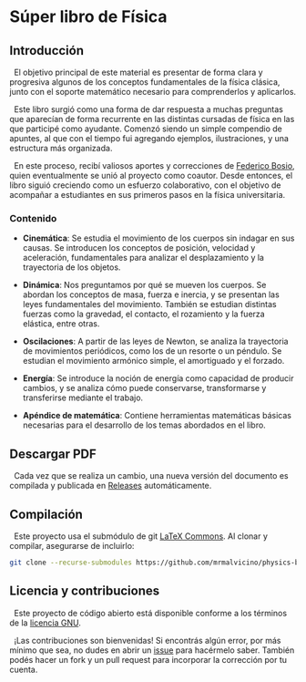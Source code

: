# Súper libro de Física

## Introducción

&nbsp;
El objetivo principal de este material es presentar de forma clara y progresiva algunos de los conceptos fundamentales de la física clásica, junto con el soporte matemático necesario para comprenderlos y aplicarlos.

&nbsp;
Este libro surgió como una forma de dar respuesta a muchas preguntas que aparecían de forma recurrente en las distintas cursadas de física en las que participé como ayudante.
Comenzó siendo un simple compendio de apuntes, al que con el tiempo fui agregando ejemplos, ilustraciones, y una estructura más organizada.

&nbsp;
En este proceso, recibí valiosos aportes y correcciones de [Federico Bosio](https://github.com/fbosio), quien eventualmente se unió al proyecto como coautor.
Desde entonces, el libro siguió creciendo como un esfuerzo colaborativo, con el objetivo de acompañar a estudiantes en sus primeros pasos en la física universitaria.

### Contenido

- **Cinemática**:
Se estudia el movimiento de los cuerpos sin indagar en sus causas.
Se introducen los conceptos de posición, velocidad y aceleración, fundamentales para analizar el desplazamiento y la trayectoria de los objetos.

- **Dinámica**:
Nos preguntamos por qué se mueven los cuerpos.
Se abordan los conceptos de masa, fuerza e inercia, y se presentan las leyes fundamentales del movimiento.
También se estudian distintas fuerzas como la gravedad, el contacto, el rozamiento y la fuerza elástica, entre otras.

- **Oscilaciones**:
A partir de las leyes de Newton, se analiza la trayectoria de movimientos periódicos, como los de un resorte o un péndulo.
Se estudian el movimiento armónico simple, el amortiguado y el forzado.

- **Energía**:
Se introduce la noción de energía como capacidad de producir cambios, y se analiza cómo puede conservarse, transformarse y transferirse mediante el trabajo.

- **Apéndice de matemática**:
Contiene herramientas matemáticas básicas necesarias para el desarrollo de los temas abordados en el libro.

## Descargar PDF

&nbsp;
Cada vez que se realiza un cambio, una nueva versión del documento es compilada y publicada en [Releases](https://github.com/mrmalvicino/physics-book/releases) automáticamente.

## Compilación

&nbsp;
Este proyecto usa el submódulo de git [LaTeX Commons](https://github.com/mrmalvicino/latex-commons).
Al clonar y compilar, asegurarse de incluirlo:
```bash
git clone --recurse-submodules https://github.com/mrmalvicino/physics-book.git
```

## Licencia y contribuciones

&nbsp;
Este proyecto de código abierto está disponible conforme a los términos de la [licencia GNU](./LICENSE).

&nbsp;
¡Las contribuciones son bienvenidas!
Si encontrás algún error, por más mínimo que sea, no dudes en abrir un [issue](https://github.com/mrmalvicino/physics-book/issues/) para hacérmelo saber.
También podés hacer un fork y un pull request para incorporar la corrección por tu cuenta.